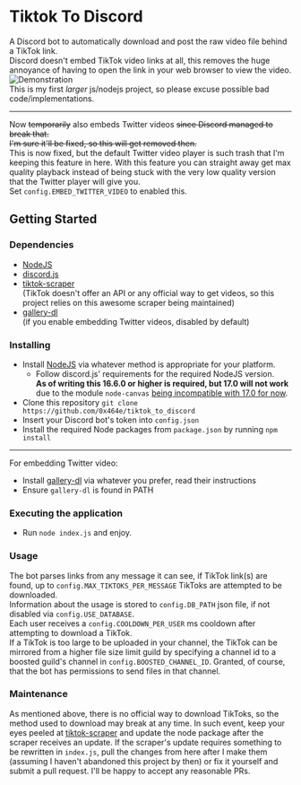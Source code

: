 # Tiktok To Discord
A Discord bot to automatically download and post the raw video file behind a TikTok link.  
Discord doesn't embed TikTok video links at all, this removes the huge annoyance of having to open the link in your web browser to view the video.  
![Demonstration](https://i.imgur.com/k4DlynO.gif)  
This is my first *larger* js/nodejs project, so please excuse possible bad code/implementations.

---

Now ~~temporarily~~ also embeds Twitter videos ~~since Discord managed to break that.  
I'm sure it'll be fixed, so this will get removed then.~~  
This is now fixed, but the default Twitter video player is such trash that I'm keeping this feature in here. With this feature you can straight away get max quality playback instead of being stuck with the very low quality version that the Twitter player will give you.  
Set `config.EMBED_TWITTER_VIDEO` to enabled this.

## Getting  Started

### Dependencies

* [NodeJS](https://nodejs.org/en/)
* [discord.js](https://github.com/discordjs/discord.js)
* [tiktok-scraper](https://github.com/drawrowfly/tiktok-scraper)  
(TikTok doesn't offer an API or any official way to get videos, so this project relies on this awesome scraper being maintained)
* [gallery-dl](https://github.com/mikf/gallery-dl)  
(if you enable embedding Twitter videos, disabled by default)

### Installing

* Install [NodeJS](https://nodejs.org/en/) via whatever method is appropriate for your platform.
  * Follow discord.js' requirements for the required NodeJS version.  
   **As of writing this 16.6.0 or higher is required, but 17.0 will not work** due to the module `node-canvas` [being incompatible with 17.0 for now](https://github.com/Automattic/node-canvas/issues).
* Clone this repository
`git clone https://github.com/0x464e/tiktok_to_discord`
* Insert your Discord bot's token into `config.json` 
* Install the required Node packages from `package.json` by running `npm install`
---
For embedding Twitter video:
* Install [gallery-dl](https://github.com/mikf/gallery-dl) via whatever you prefer, read their instructions  
* Ensure `gallery-dl` is found in PATH

### Executing the application

* Run `node index.js` and enjoy.

### Usage
The bot parses links from any message it can see, if TikTok link(s) are found, up to `config.MAX_TIKTOKS_PER_MESSAGE` TikToks are attempted to be downloaded.  
Information about the usage is stored to `config.DB_PATH` json file, if not disabled via `config.USE_DATABASE`.  
Each user receives a `config.COOLDOWN_PER_USER` ms cooldown after attempting to download a TikTok.  
If a TikTok is too large to be uploaded in your channel, the TikTok can be mirrored from a higher file size limit guild by specifying a channel id to a boosted guild's channel in `config.BOOSTED_CHANNEL_ID`. Granted, of course, that the bot has permissions to send files in that channel.

### Maintenance
As mentioned above, there is no official way to download TikToks, so the method used to download may break at any time. In such event, keep your eyes peeled at [tiktok-scraper](https://github.com/drawrowfly/tiktok-scraper) and update the node package after the scraper receives an update.
If the scraper's update requires something to be rewritten in `index.js`, pull the changes from here after I make them (assuming I haven't abandoned this project by then) or fix it yourself and submit a pull request. I'll be happy to accept any reasonable PRs.

